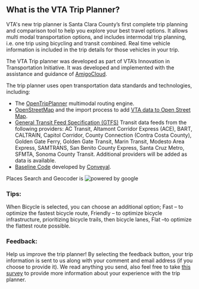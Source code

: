 
## What is the VTA Trip Planner?

VTA's new trip planner is Santa Clara County’s first complete trip planning and comparison tool to help you explore your best travel options. It allows multi modal transportation options, and includes intermodal trip planning, i.e. one trip using bicycling and transit combined.  Real time vehicle information is included in the trip details for those vehicles in your trip.

The VTA Trip planner was developed as part of VTA’s Innovation in Transportation Initiative.  It was developed and implemented with the assistance and guidance of [AmigoCloud](https://www.amigocloud.com/homepage/index).  

The trip planner uses open transportation data standards and technologies, including:

* The [OpenTripPlanner](http://www.opentripplanner.org/) multimodal routing engine.
* [OpenStreetMap](http://www.openstreetmap.org/) and the import process to add [VTA data to Open Street Map](http://wiki.openstreetmap.org/wiki/Import/VTA_Transportation).
* [General Transit Feed Specification (GTFS)](https://developers.google.com/transit/gtfs/) Transit data feeds from the following providers: AC Transit, Altamont Corridor Express (ACE), BART, CALTRAIN, Capitol Corridor, County Connection (Contra Costa County), Golden Gate Ferry, Golden Gate Transit, Marin Transit, Modesto Area Express, SAMTRANS, San Benito County Express, Santa Cruz Metro, SFMTA, Sonoma County Transit.  Additional providers will be added as data is available.
* [Baseline Code](https://github.com/conveyal/modeify) developed by [Conveyal](http://conveyal.com/).

Places Search and Geocoder is ![powered by google](https://developers.google.com/places/documentation/images/powered-by-google-on-white.png)

### Tips:

When Bicycle is selected, you can choose an additional option; Fast – to optimize the fastest bicycle route, Friendly – to optimize bicycle infrastructure, prioritizing bicycle trails, then bicycle lanes, Flat –to optimize the flattest route possible.

### Feedback:

Help us improve the trip planner!  By selecting the feedback button, your trip information is sent to us along with your comment and email address (if you choose to provide it).  We read anything you send, also feel free to take [this survey](https://www.surveymonkey.com/r/KMMNCBN) to provide more information about your experience with the trip planner.